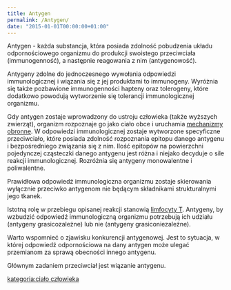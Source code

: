 ```yaml
---
title: Antygen
permalink: /Antygen/
date: "2015-01-01T00:00:00+01:00"
---
```


Antygen - każda substancja, która posiada zdolność pobudzenia układu odpornościowego organizmu do produkcji swoistego przeciwciała (immunogenność), a następnie reagowania z nim (antygenowość).

Antygeny zdolne do jednoczesnego wywołania odpowiedzi immunologicznej i wiązania się z jej produktami to immunogeny. Wyróżnia się także pozbawione immunogenności hapteny oraz tolerogeny, które dodatkowo powodują wytworzenie się tolerancji immunologicznej organizmu.

Gdy antygen zostaje wprowadzony do ustroju człowieka (także wyższych zwierząt), organizm rozpoznaje go jako ciało obce i uruchamia [mechanizmy obronne](/atopedia/Reakcja_alergiczna "wikilink"). W odpowiedzi immunologicznej zostaje wytworzone specyficzne przeciwciało, które posiada zdolność rozpoznania epitopu danego antygenu i bezpośredniego związania się z nim. Ilość epitopów na powierzchni pojedynczej cząsteczki danego antygenu jest różna i niejako decyduje o sile reakcji immunologicznej. Rozróżnia się antygeny monowalentne i poliwalentne.

Prawidłowa odpowiedź immunologiczna organizmu zostaje skierowania wyłącznie przeciwko antygenom nie będącym składnikami strukturalnymi jego tkanek.

Istotną rolę w przebiegu opisanej reakcji stanowią [limfocyty T](/atopedia/limfocyty_T "wikilink"). Antygeny, by wzbudzić odpowiedź immunologiczną organizmu potrzebują ich udziału (antygeny grasicozależne) lub nie (antygeny grasiconiezależne).

Warto wspomnieć o zjawisku konkurencji antygenowej. Jest to sytuacja, w której odpowiedź odpornościowa na dany antygen może ulegać przemianom za sprawą obecności innego antygenu.

Głównym zadaniem przeciwciał jest wiązanie antygenu.

[kategoria:ciało człowieka](/atopedia/kategoria:ciało_człowieka "wikilink")